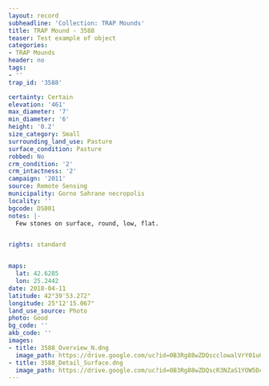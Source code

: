 ```yaml
---
layout: record
subheadline: 'Collection: TRAP Mounds'
title: TRAP Mound - 3588
teaser: Test example of object
categories:
- TRAP Mounds
header: no
tags:
- ''
trap_id: '3588'

certainty: Certain
elevation: '461'
max_diameter: '7'
min_diameter: '6'
height: '0.2'
size_category: Small
surrounding_land_use: Pasture
surface_condition: Pasture
robbed: No
crm_condition: '2'
crm_intactness: '2'
campaign: '2011'
source: Remote Sensing
municipality: Gorno Sahrane necropolis
locality: ''
bgcode: DS001
notes: |-
  Few stones on surface, round, low, flat.


rights: standard


maps:
  lat: 42.6285
  lon: 25.2442
date: 2018-04-11
latitude: 42°39'53.272"
longitude: 25°12'15.067"
land_use_source: Photo
photo: Good
bg_code: ''
akb_code: ''
images:
- title: 3588_Overview_N.dng
  image_path: https://drive.google.com/uc?id=0B3Rg88wZDQscclowalVrY01uOUE
- title: 3588_Detail_Surface.dng
  image_path: https://drive.google.com/uc?id=0B3Rg88wZDQscR3NZaS1YOW5Dc3c
---
```

